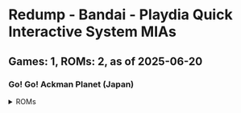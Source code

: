 # Redump - Bandai - Playdia Quick Interactive System MIAs
## Games: 1, ROMs: 2, as of 2025-06-20

### Go! Go! Ackman Planet (Japan)
<details>
<summary>ROMs</summary>

- Go! Go! Ackman Planet (Japan) (Track 1).bin, CRC: 1cbf2c16
- Go! Go! Ackman Planet (Japan) (Track 2).bin, CRC: f1974e93
</details>

